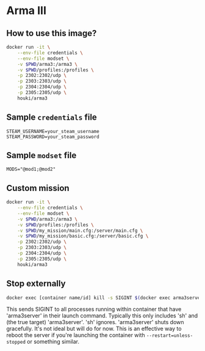 # Arma III

## How to use this image?

```bash
docker run -it \
	--env-file credentials \
	--env-file modset \
	-v $PWD/arma3:/arma3 \
	-v $PWD/profiles:/profiles \
	-p 2302:2302/udp \
	-p 2303:2303/udp \
	-p 2304:2304/udp \
	-p 2305:2305/udp \
	houki/arma3
```

## Sample `credentials` file

```
STEAM_USERNAME=your_steam_username
STEAM_PASSWORD=your_steam_password
```

## Sample `modset` file

```
MODS="@mod1;@mod2"
```

## Custom mission

```bash
docker run -it \
	--env-file credentials \
	--env-file modset \
	-v $PWD/arma3:/arma3 \
	-v $PWD/profiles:/profiles \
	-v $PWD/my_mission/main.cfg:/server/main.cfg \
	-v $PWD/my_mission/basic.cfg:/server/basic.cfg \
	-p 2302:2302/udp \
	-p 2303:2303/udp \
	-p 2304:2304/udp \
	-p 2305:2305/udp \
	houki/arma3
```

## Stop externally

```bash
docker exec [container name/id] kill -s SIGINT $(docker exec arma3server ps aux | grep '[a]rma3server' | awk '{print $2}')
```

This sends SIGINT to all processes running within container that have 'arma3server' in their launch command. Typically this only includes 'sh' and (the true target) 'arma3server'. 'sh' ignores. 'arma3server' shuts down gracefully. It's not ideal but will do for now. This is an effective way to reboot the server if you're launching the container with ```--restart=unless-stopped``` or something similar.
